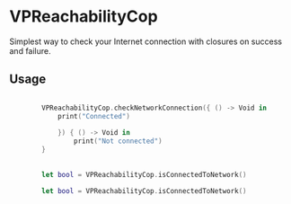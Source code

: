 # VPReachabilityCop
Simplest way to check your Internet connection with closures on success and failure.

## Usage

```swift

        VPReachabilityCop.checkNetworkConnection({ () -> Void in
            print("Connected")
            
            }) { () -> Void in
                print("Not connected")
        }
        
      
        let bool = VPReachabilityCop.isConnectedToNetwork()

```

```swift
        let bool = VPReachabilityCop.isConnectedToNetwork()
```
